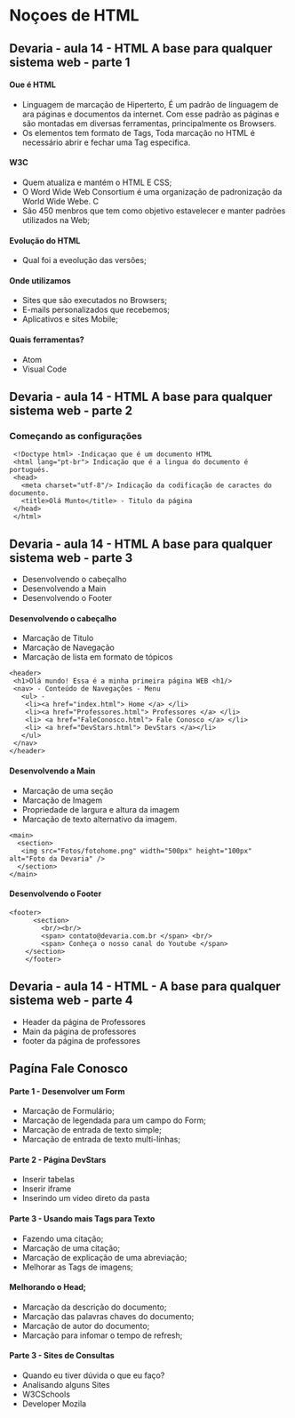 # Noçoes de HTML

## Devaria - aula 14 - HTML A base para qualquer sistema web - parte 1

#### Oue é HTML 
- Linguagem de marcação de Hiperterto, É um padrão de linguagem de ara páginas e documentos da internet. Com esse padrão as páginas e são montadas em diversas ferramentas, principalmente os Browsers.
- Os elementos tem formato de Tags, Toda marcação no HTML é necessário abrir e fechar uma Tag especifica.

#### W3C
- Quem atualiza e mantém o HTML E CSS;
- O Word Wide Web Consortium é uma organização de padronização da World Wide Webe. C
- São 450 menbros que tem como objetivo estavelecer e manter padrões utilizados na Web;

#### Evolução do HTML
- Qual foi a eveolução das versões;

#### Onde utilizamos
- Sites que são executados no Browsers;
- E-mails personalizados que recebemos;
- Aplicativos e sites Mobile;

#### Quais ferramentas?
- Atom
- Visual Code

## Devaria - aula 14 - HTML A base para qualquer sistema web - parte 2

### Começando as configurações
```
 <!Doctype html> -Indicaçao que é um documento HTML
 <html lang="pt-br"> Indicação que é a lingua do documento é portugués.
 <head>
   <meta charset="utf-8"/> Indicação da codificação de caractes do documento.
   <title>Olá Munto</title> - Titulo da página 
 </head>
 </html>
```

## Devaria - aula 14 - HTML A base para qualquer sistema web - parte 3
- Desenvolvendo o cabeçalho
- Desenvolvendo a Main
- Desenvolvendo o Footer

#### Desenvolvendo o cabeçalho
- Marcação de Titulo 
- Marcação de Navegação
- Marcação de lista em formato de tópicos

```
<header>
 <h1>Olá mundo! Essa é a minha primeira página WEB <h1/>
 <nav> - Conteúdo de Navegações - Menu
   <ul> - 
    <li><a href="index.html"> Home </a> </li>
    <li><a href="Professores.html"> Professores </a> </li>
    <li> <a href="FaleConosco.html"> Fale Conosco </a> </li>
    <li> <a href="DevStars.html"> DevStars </a></li>
   </ul>
 </nav>
</header>
```
#### Desenvolvendo a Main
- Marcação de uma seção
- Marcação de Imagem
- Propriedade de largura e altura da imagem
- Marcação de texto alternativo da imagem.
```
<main>
  <section>
   <img src="Fotos/fotohome.png" width="500px" height="100px" alt="Foto da Devaria" />
  </section>
</main>
```

#### Desenvolvendo o Footer
```
<footer>
      <section>
        <br/><br/>
        <span> contato@devaria.com.br </span> <br/>
        <span> Conheça o nosso canal do Youtube </span>
    </section>
    </footer>
```




## Devaria - aula 14 - HTML - A base para qualquer sistema web - parte 4

- Header da página de Professores
- Main da página de professores
- footer da página de professores

## Pagína Fale Conosco

####  Parte 1 - Desenvolver um Form
- Marcação de Formulário;
- Marcação de legendada para um campo do Form;
- Marcação de entrada de texto simple;
- Marcação de entrada de texto multi-linhas;

####  Parte 2 - Página DevStars
- Inserir tabelas
- Inserir iframe
- Inserindo um video direto da pasta

#### Parte 3 - Usando mais Tags para Texto
- Fazendo uma citação;
- Marcação de uma citação;
- Marcação de explicação de uma abreviação;
- Melhorar as Tags de imagens;

#### Melhorando o Head;
- Marcação da descrição do documento;
- Marcação das palavras chaves do documento;
- Marcação de autor do documento;
- Marcação para infomar o tempo de refresh;

#### Parte 3 - Sites de Consultas
- Quando eu tiver dúvida o que eu faço?
- Analisando alguns Sites
- W3CSchools
- Developer Mozila









